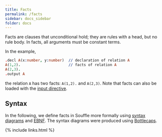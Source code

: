 ```yaml
---
title: Facts
permalink: /facts
sidebar: docs_sidebar
folder: docs
---
```


Facts are clauses that unconditional hold; they are rules with a head,
but no rule body. In facts, all arguments must be constant terms. 

In the example,
```prolog
.decl A(x:number, y:number)  // declaration of relation A
A(1,2).                      // facts of relation A
A(2,3).
.output A
```
the relation `A` has two facts: `A(1,2).` and `A(2,3)`.  Note that facts can also be 
loaded with the [input directive](directives).

## Syntax 
In the following, we define facts in Souffle more formally using [syntax diagrams](https://en.wikipedia.org/wiki/Syntax_diagram) and [EBNF](https://en.wikipedia.org/wiki/Extended_Backus–Naur_form). The syntax diagrams were produced using [Bottlecaps](https://www.bottlecaps.de/rr/ui).



{% include links.html %}
